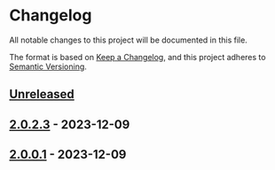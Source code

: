 # Changelog

All notable changes to this project will be documented in this file.

The format is based on [Keep a Changelog](https://keepachangelog.com/en/1.0.0/),
and this project adheres to [Semantic Versioning](https://semver.org/spec/v2.0.0.html).

## [Unreleased]

## [2.0.2.3] - 2023-12-09

## [2.0.0.1] - 2023-12-09

[Unreleased]: https://github.com/baynezy/Html2Markdown.bayn.es/compare/2.0.2.3...HEAD

[2.0.2.3]: https://github.com/baynezy/Html2Markdown.bayn.es/compare/2.0.0.1...2.0.2.3

[2.0.0.1]: https://github.com/baynezy/Html2Markdown.bayn.es/compare/0a87a2a60c57b43d99d451b6850e9bda6b51f25f...2.0.0.1
